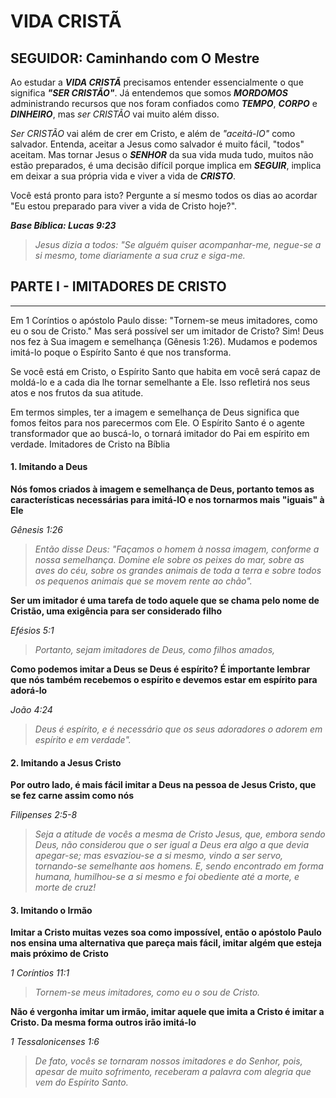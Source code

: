 # VIDA CRISTÃ

## SEGUIDOR: Caminhando com O Mestre
Ao estudar a ***VIDA CRISTÃ*** precisamos entender essencialmente o que significa ***"SER CRISTÃO"***. Já entendemos que somos ***MORDOMOS*** administrando recursos que nos foram confiados como ***TEMPO***, ***CORPO*** e ***DINHEIRO***, mas *ser CRISTÃO* vai muito além disso.

*Ser CRISTÃO* vai além de crer em Cristo, e além de *"aceitá-lO"* como salvador. Entenda, aceitar a Jesus como salvador é muito fácil, "todos" aceitam. Mas tornar Jesus o ***SENHOR*** da sua vida muda tudo, muitos não estão preparados, é uma decisão difícil porque implica em ***SEGUIR***, implica em deixar a sua própria vida e viver a vida de ***CRISTO***.

Você está pronto para isto? Pergunte a sí mesmo todos os dias ao acordar "Eu estou preparado para viver a vida de Cristo hoje?".

***Base Bíblica: Lucas 9:23***

> *Jesus dizia a todos: "Se alguém quiser acompanhar-me, negue-se a si mesmo, tome diariamente a sua cruz e siga-me.*

## PARTE I - IMITADORES DE CRISTO
---

Em 1 Coríntios o apóstolo Paulo disse: "Tornem-se meus imitadores, como eu o sou de Cristo." Mas será possível ser um imitador de Cristo? Sim! Deus nos fez à Sua imagem e semelhança (Gênesis 1:26). Mudamos e podemos imitá-lo poque o Espírito Santo é que nos transforma.

Se você está em Cristo, o Espírito Santo que habita em você será capaz de moldá-lo e a cada dia lhe tornar semelhante a Ele. Isso refletirá nos seus atos e nos frutos da sua atitude.

Em termos simples, ter a imagem e semelhança de Deus significa que fomos feitos para nos parecermos com Ele. O Espírito Santo é o agente transformador que ao buscá-lo, o tornará imitador do Pai em espírito em verdade.
Imitadores de Cristo na Bíblia

#### 1. Imitando a Deus

  **Nós fomos criados à imagem e semelhança de Deus, portanto temos as características necessárias para imitá-lO e nos tornarmos mais "iguais" à Ele**

  *Gênesis 1:26*

  > *Então disse Deus: "Façamos o homem à nossa imagem, con­for­me a nossa semelhança. Domine ele sobre os peixes do mar, sobre as aves do céu, sobre os grandes animais de toda a terra e sobre todos os pequenos animais ­que se movem rente ao chão".*

  **Ser um imitador é uma tarefa de todo aquele que se chama pelo nome de Cristão, uma exigência para ser considerado filho**

  *Efésios 5:1*

  > *Portanto, sejam imitadores de Deus, como filhos amados,*

  **Como podemos imitar a Deus se Deus é espírito? É importante lembrar que nós também recebemos o espírito e devemos estar em espírito para adorá-lo**

  *João 4:24*

  > *Deus é espírito, e é necessário que os seus adoradores o adorem em espírito e em verdade".*

#### 2. Imitando a Jesus Cristo

  **Por outro lado, é mais fácil imitar a Deus na pessoa de Jesus Cristo, que se fez carne assim como nós**

  *Filipenses 2:5-8*

  > *Seja a atitude de vocês a mesma de Cristo Jesus, que, embora sendo Deus, não considerou que o ser igual a Deus era algo a que devia apegar-se; mas esvaziou-se a si mesmo, vindo a ser servo, tornando-se semelhante aos homens. E, sendo encontrado em forma humana, humilhou-se a si mesmo e foi obediente até a morte, e morte de cruz!*

#### 3. Imitando o Irmão

  **Imitar a Cristo muitas vezes soa como impossível, então o apóstolo Paulo nos ensina uma alternativa que pareça mais fácil, imitar algém que esteja mais próximo de Cristo**

  *1 Coríntios 11:1*

  > *Tornem-se meus imitadores, como eu o sou de Cristo.*

  **Não é vergonha imitar um irmão, imitar aquele que imita a Cristo é imitar a Cristo. Da mesma forma outros irão imitá-lo**

  *1 Tessalonicenses 1:6*

  > *De fato, vocês se tornaram nossos imitadores e do Senhor, pois, apesar de muito sofrimento, receberam a palavra com alegria que vem do Espírito Santo.*
